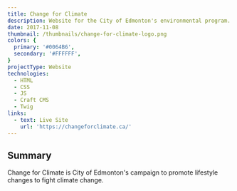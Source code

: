 ```yaml
---
title: Change for Climate
description: Website for the City of Edmonton's environmental program.
date: 2017-11-08
thumbnail: /thumbnails/change-for-climate-logo.png
colors: {
  primary: '#0064B6',
  secondary: '#FFFFFF',
}
projectType: Website
technologies:
  - HTML
  - CSS
  - JS
  - Craft CMS
  - Twig
links:
  - text: Live Site
    url: 'https://changeforclimate.ca/'
---
```


## Summary
Change for Climate is City of Edmonton's campaign to promote lifestyle changes to fight climate change.

